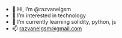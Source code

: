 - 👋 Hi, I’m @razvanelgsm
- 👀 I’m interested in technology
- 🌱 I’m currently learning solidity, python, js
- 📫 razvanelgsm@gmail.com

<!---
razvanelgsm/razvanelgsm is a ✨ special ✨ repository because its `README.md` (this file) appears on your GitHub profile.
You can click the Preview link to take a look at your changes.
--->
